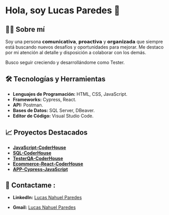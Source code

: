 # Hola, soy Lucas Paredes 👋

## 👨‍💻 Sobre mí
Soy una persona 𝗰𝗼𝗺𝘂𝗻𝗶𝗰𝗮𝘁𝗶𝘃𝗮, 𝗽𝗿𝗼𝗮𝗰𝘁𝗶𝘃𝗮 y 𝗼𝗿𝗴𝗮𝗻𝗶𝘇𝗮𝗱𝗮 que siempre está buscando nuevos desafíos y oportunidades para mejorar. 
Me destaco por mi atención al detalle y disposición a colaborar con los demás.

Busco seguir creciendo y desarrollándome como Tester. 

## 🛠️ Tecnologías y Herramientas
- **Lenguajes de Programación:** HTML, CSS, JavaScript.
- **Frameworks:** Cypress, React.
- **API:** Postman.
- **Bases de Datos:** SQL Server, DBeaver.
- **Editor de Código:** Visual Studio Code.

## 📈 Proyectos Destacados
- **[JavaScript-CoderHouse](https://github.com/LucasParedes/JavaScript-CoderHouse)**
- **[SQL-CoderHouse](https://github.com/LucasParedes/SQL-CoderHouse)**
- **[TesterQA-CoderHouse](https://github.com/LucasParedes/TesterQA-CoderHouse)**
- **[Ecommerce-React-CoderHouse](https://github.com/LucasParedes/Ecommerce-React-CoderHouse)**
- **[APP-Cypress-JavaScript](https://github.com/LucasParedes/APP-Cypress-JavaScript)**

## 📲 Contactame :

- **LinkedIn:** [Lucas Nahuel Paredes](https://www.linkedin.com/in/lucasparedes1/)

<div>
  <a href="https://www.linkedin.com/in/lucasparedes1/">
  </a>
  
- **Gmail:**
  <a href="mailto:lutesting2@gmail.com">
    Lucas Nahuel Paredes
</div>
